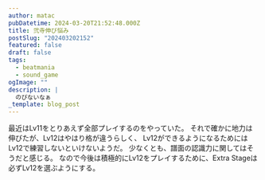 ```yaml
---
author: matac
pubDatetime: 2024-03-20T21:52:48.000Z
title: 弐寺伸び悩み
postSlug: "202403202152"
featured: false
draft: false
tags:
  - beatmania
  - sound_game
ogImage: ""
description: |
  のびないなぁ
_template: blog_post
---
```


最近はLv11をとりあえず全部プレイするのをやっていた。
それで確かに地力は伸びたが、Lv12はやはり格が違うらしく、
Lv12ができるようになるためにはLv12で練習しないといけないようだ。
少なくとも、譜面の認識力に関してはそうだと感じる。
なので今後は積極的にLv12をプレイするために、Extra Stageは必ずLv12を選ぶようにする。
